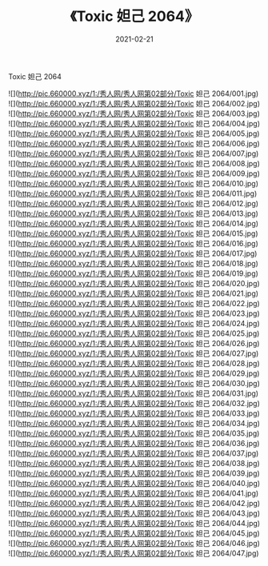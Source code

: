 ﻿---
layout: post
title:  《Toxic 妲己 2064》
date:   2021-02-21
img: http://pic.660000.xyz/1:/秀人网/秀人网第02部分/Toxic 妲己 2064/000.jpg
categories: [美女, 清纯, 唯美]
---

Toxic 妲己 2064

  ![](http://pic.660000.xyz/1:/秀人网/秀人网第02部分/Toxic 妲己 2064/001.jpg) <br> ![](http://pic.660000.xyz/1:/秀人网/秀人网第02部分/Toxic 妲己 2064/002.jpg) <br> ![](http://pic.660000.xyz/1:/秀人网/秀人网第02部分/Toxic 妲己 2064/003.jpg) <br> ![](http://pic.660000.xyz/1:/秀人网/秀人网第02部分/Toxic 妲己 2064/004.jpg) <br> ![](http://pic.660000.xyz/1:/秀人网/秀人网第02部分/Toxic 妲己 2064/005.jpg) <br> ![](http://pic.660000.xyz/1:/秀人网/秀人网第02部分/Toxic 妲己 2064/006.jpg) <br> ![](http://pic.660000.xyz/1:/秀人网/秀人网第02部分/Toxic 妲己 2064/007.jpg) <br> ![](http://pic.660000.xyz/1:/秀人网/秀人网第02部分/Toxic 妲己 2064/008.jpg) <br> ![](http://pic.660000.xyz/1:/秀人网/秀人网第02部分/Toxic 妲己 2064/009.jpg) <br> ![](http://pic.660000.xyz/1:/秀人网/秀人网第02部分/Toxic 妲己 2064/010.jpg) <br> ![](http://pic.660000.xyz/1:/秀人网/秀人网第02部分/Toxic 妲己 2064/011.jpg) <br> ![](http://pic.660000.xyz/1:/秀人网/秀人网第02部分/Toxic 妲己 2064/012.jpg) <br> ![](http://pic.660000.xyz/1:/秀人网/秀人网第02部分/Toxic 妲己 2064/013.jpg) <br> ![](http://pic.660000.xyz/1:/秀人网/秀人网第02部分/Toxic 妲己 2064/014.jpg) <br> ![](http://pic.660000.xyz/1:/秀人网/秀人网第02部分/Toxic 妲己 2064/015.jpg) <br> ![](http://pic.660000.xyz/1:/秀人网/秀人网第02部分/Toxic 妲己 2064/016.jpg) <br> ![](http://pic.660000.xyz/1:/秀人网/秀人网第02部分/Toxic 妲己 2064/017.jpg) <br> ![](http://pic.660000.xyz/1:/秀人网/秀人网第02部分/Toxic 妲己 2064/018.jpg) <br> ![](http://pic.660000.xyz/1:/秀人网/秀人网第02部分/Toxic 妲己 2064/019.jpg) <br> ![](http://pic.660000.xyz/1:/秀人网/秀人网第02部分/Toxic 妲己 2064/020.jpg) <br> ![](http://pic.660000.xyz/1:/秀人网/秀人网第02部分/Toxic 妲己 2064/021.jpg) <br> ![](http://pic.660000.xyz/1:/秀人网/秀人网第02部分/Toxic 妲己 2064/022.jpg) <br> ![](http://pic.660000.xyz/1:/秀人网/秀人网第02部分/Toxic 妲己 2064/023.jpg) <br> ![](http://pic.660000.xyz/1:/秀人网/秀人网第02部分/Toxic 妲己 2064/024.jpg) <br> ![](http://pic.660000.xyz/1:/秀人网/秀人网第02部分/Toxic 妲己 2064/025.jpg) <br> ![](http://pic.660000.xyz/1:/秀人网/秀人网第02部分/Toxic 妲己 2064/026.jpg) <br> ![](http://pic.660000.xyz/1:/秀人网/秀人网第02部分/Toxic 妲己 2064/027.jpg) <br> ![](http://pic.660000.xyz/1:/秀人网/秀人网第02部分/Toxic 妲己 2064/028.jpg) <br> ![](http://pic.660000.xyz/1:/秀人网/秀人网第02部分/Toxic 妲己 2064/029.jpg) <br> ![](http://pic.660000.xyz/1:/秀人网/秀人网第02部分/Toxic 妲己 2064/030.jpg) <br> ![](http://pic.660000.xyz/1:/秀人网/秀人网第02部分/Toxic 妲己 2064/031.jpg) <br> ![](http://pic.660000.xyz/1:/秀人网/秀人网第02部分/Toxic 妲己 2064/032.jpg) <br> ![](http://pic.660000.xyz/1:/秀人网/秀人网第02部分/Toxic 妲己 2064/033.jpg) <br> ![](http://pic.660000.xyz/1:/秀人网/秀人网第02部分/Toxic 妲己 2064/034.jpg) <br> ![](http://pic.660000.xyz/1:/秀人网/秀人网第02部分/Toxic 妲己 2064/035.jpg) <br> ![](http://pic.660000.xyz/1:/秀人网/秀人网第02部分/Toxic 妲己 2064/036.jpg) <br> ![](http://pic.660000.xyz/1:/秀人网/秀人网第02部分/Toxic 妲己 2064/037.jpg) <br> ![](http://pic.660000.xyz/1:/秀人网/秀人网第02部分/Toxic 妲己 2064/038.jpg) <br> ![](http://pic.660000.xyz/1:/秀人网/秀人网第02部分/Toxic 妲己 2064/039.jpg) <br> ![](http://pic.660000.xyz/1:/秀人网/秀人网第02部分/Toxic 妲己 2064/040.jpg) <br> ![](http://pic.660000.xyz/1:/秀人网/秀人网第02部分/Toxic 妲己 2064/041.jpg) <br> ![](http://pic.660000.xyz/1:/秀人网/秀人网第02部分/Toxic 妲己 2064/042.jpg) <br> ![](http://pic.660000.xyz/1:/秀人网/秀人网第02部分/Toxic 妲己 2064/043.jpg) <br> ![](http://pic.660000.xyz/1:/秀人网/秀人网第02部分/Toxic 妲己 2064/044.jpg) <br> ![](http://pic.660000.xyz/1:/秀人网/秀人网第02部分/Toxic 妲己 2064/045.jpg) <br> ![](http://pic.660000.xyz/1:/秀人网/秀人网第02部分/Toxic 妲己 2064/046.jpg) <br> ![](http://pic.660000.xyz/1:/秀人网/秀人网第02部分/Toxic 妲己 2064/047.jpg) <br>